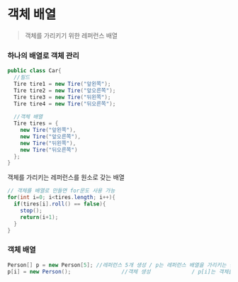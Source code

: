 # 객체 배열

> 객체를 가리키기 위한 레퍼런스 배열



### 하나의 배열로 객체 관리

```java
public class Car{
  //필드
  Tire tire1 = new Tire("앞왼쪽");
  Tire tire2 = new Tire("앞오른쪽");
  Tire tire3 = new Tire("뒤왼쪽");
  Tire tire4 = new Tire("뒤오른쪽");
  
  //객체 배열
  Tire tires = {
    new Tire("앞왼쪽"),
    new Tire("앞오른쪽"),
    new Tire("뒤왼쪽"),
    new Tire("뒤오른쪽")
  };
}
```

객체를 가리키는 레퍼런스를 원소로 갖는 배열

```java
// 객체를 배열로 만들면 for문도 사용 가능
for(int i=0; i<tires.length; i++){
  if(tires[i].roll() == false){
    stop();
    return(i+1);
  }
}
```



### 객체 배열

```java
Person[] p = new Person[5];	//레퍼런스 5개 생성 / p는 레퍼런스 배열을 가리키는 참조 변수
p[i] = new Person();				//객체 생성				/ p[i]는 객체를 가리키는 참조 변수
```

